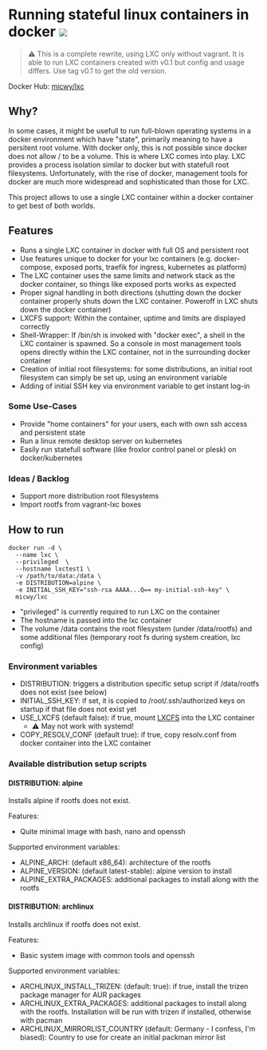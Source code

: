 # Running stateful linux containers in docker ![](https://img.shields.io/docker/pulls/micwy/lxc.svg?v_DATE)

> :warning: This is a complete rewrite, using LXC only without vagrant. It is able to run LXC containers created with v0.1 but
> config and usage differs. Use tag v0.1 to get the old version.

Docker Hub: [micwy/lxc](https://hub.docker.com/r/micwy/lxc) 

## Why?

In some cases, it might be usefull to run full-blown operating systems in a docker environment which have "state", primarily meaning to have a persitent root volume. With docker only, this is not possible since docker does not allow / to be a volume. This is where LXC comes into play. LXC provides a process isolation similar to docker but with statefull root filesystems. Unfortunately, with the rise of docker, management tools for docker are much more widespread and sophisticated than those for LXC.

This project allows to use a single LXC container within a docker container to get best of both worlds.

## Features

* Runs a single LXC container in docker with full OS and persistent root
* Use features unique to docker for your lxc containers (e.g. docker-compose, exposed ports, traefik for ingress, kubernetes as platform)
* The LXC container uses the same limits and network stack as the docker container, so things like exposed ports works as expected
* Proper signal handling in both directions (shutting down the docker container properly shuts down the LXC container. Poweroff in LXC shuts down the docker container)
* LXCFS support: Within the container, uptime and limits are displayed correctly
* Shell-Wrapper: If /bin/sh is invoked with "docker exec", a shell in the LXC container is spawned. So a console in most management tools opens directly within the LXC container, not in the surrounding docker container
* Creation of initial root filesystems: for some distributions, an initial root filesystem can simply be set up, using an environment variable
* Adding of initial SSH key via environment variable to get instant log-in

### Some Use-Cases

* Provide "home containers" for your users, each with own ssh access and persistent state
* Run a linux remote desktop server on kubernetes
* Easily run statefull software (like froxlor control panel or plesk) on docker/kubernetes

### Ideas / Backlog

* Support more distribution root filesystems
* Import rootfs from vagrant-lxc boxes

## How to run

```
docker run -d \
  --name lxc \
  --privileged  \
  --hostname lxctest1 \
  -v /path/to/data:/data \
  -e DISTRIBUTION=alpine \
  -e INITIAL_SSH_KEY="ssh-rsa AAAA...Q== my-initial-ssh-key" \
  micwy/lxc
 ```

* "privileged" is currently required to run LXC on the container
* The hostname is passed into the lxc container
* The volume /data contains the root filesystem (under /data/rootfs) and some additional files (temporary root fs during system creation, lxc config)

### Environment variables

* DISTRIBUTION: triggers a distribution specific setup script if /data/rootfs does not exist (see below)
* INITIAL_SSH_KEY: if set, it is copied to /root/.ssh/authorized keys on startup if that file does not exist yet
* USE_LXCFS (default false): if true, mount [LXCFS](https://github.com/lxc/lxcfs) into the LXC container
    * :warning: May not work with systemd!
* COPY_RESOLV_CONF (default true): if true, copy resolv.conf from docker container into the LXC container

### Available distribution setup scripts

#### DISTRIBUTION: alpine

Installs alpine if rootfs does not exist.

Features:
* Quite minimal image with bash, nano and openssh

Supported environment variables:
* ALPINE_ARCH: (default x86_64): architecture of the rootfs
* ALPINE_VERSION: (default latest-stable): alpine version to install
* ALPINE_EXTRA_PACKAGES: additional packages to install along with the rootfs

#### DISTRIBUTION: archlinux

Installs archlinux if rootfs does not exist.

Features:
* Basic system image with common tools and openssh

Supported environment variables:
* ARCHLINUX_INSTALL_TRIZEN: (default: true): if true, install the trizen package manager for AUR packages
* ARCHLINUX_EXTRA_PACKAGES: additional packages to install along with the rootfs. Installation will be run with trizen if installed, otherwise with pacman
* ARCHLINUX_MIRRORLIST_COUNTRY (default: Germany - I confess, I'm biased): Country to use for create an initial packman mirror list
